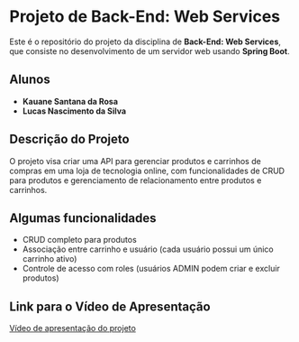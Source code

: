 # Projeto de Back-End: Web Services

Este é o repositório do projeto da disciplina de **Back-End: Web Services**, que consiste no desenvolvimento de um servidor web usando **Spring Boot**.

## Alunos
- **Kauane Santana da Rosa**
- **Lucas Nascimento da Silva**

## Descrição do Projeto
O projeto visa criar uma API para gerenciar produtos e carrinhos de compras em uma loja de tecnologia online, com funcionalidades de CRUD para produtos e gerenciamento de relacionamento entre produtos e carrinhos.

## Algumas funcionalidades
- CRUD completo para produtos
- Associação entre carrinho e usuário (cada usuário possui um único carrinho ativo)
- Controle de acesso com roles (usuários ADMIN podem criar e excluir produtos)

## Link para o Vídeo de Apresentação
[Vídeo de apresentação do projeto](https://youtu.be/GuU_916oVao)
